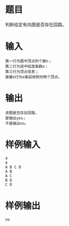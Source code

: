 # 题目
判断给定有向图是否存在回路。

# 输入
```
第一行为图中顶点的个数n； 
第二行为途中弧度条数e；
第三行为顶点信息；
接着e行为e条弧依附的两个顶点。
```

# 输出
```
该图是否存在回路，
是输出yes;
不是输出no。
```

# 样例输入
```
4
4
A B C D
A B
A C
B D
C D
```

# 样例输出
```
no
```